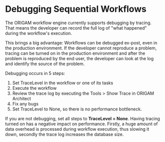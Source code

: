# Debugging Sequential Workflows

The ORIGAM workflow engine currently supports debugging by tracing. That means the developer can record the full log of "what happened" during the workflow's execution.

This brings a big advantage: Workflows can be debugged ex-post, even in the production environment. If the developer cannot reproduce a problem, tracing can be turned on in the production environment and after the problem is reproduced by the end user, the developer can look at the log and identify the source of the problem.

Debugging occurs in 5 steps:

1.  Set TraceLevel in the workflow or one of its tasks
2.  Execute the workflow
3.  Review the trace log by executing the Tools \> Show Trace in ORIGAM Architect
4.  Fix any bugs
5.  Set TraceLevel to None, so there is no performance bottleneck.

If you are not debugging, set all steps to **TraceLevel = None**. Having tracing turned on has a negative impact on performance. Firstly, a huge amount of data overhead is processed during workflow execution, thus slowing it down, secondly the trace log increases the database size.
